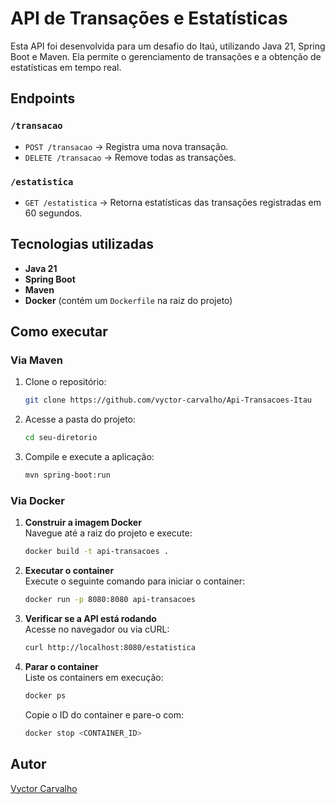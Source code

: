 # API de Transações e Estatísticas

Esta API foi desenvolvida para um desafio do Itaú, utilizando Java 21, Spring Boot e Maven. Ela permite o gerenciamento de transações e a obtenção de estatísticas em tempo real.

## Endpoints

### `/transacao`
- `POST /transacao` → Registra uma nova transação.
- `DELETE /transacao` → Remove todas as transações.

### `/estatistica`
- `GET /estatistica` → Retorna estatísticas das transações registradas em 60 segundos.

## Tecnologias utilizadas
- **Java 21**
- **Spring Boot**
- **Maven**
- **Docker** (contém um `Dockerfile` na raiz do projeto)

## Como executar

### Via Maven
1. Clone o repositório:
   ```sh
   git clone https://github.com/vyctor-carvalho/Api-Transacoes-Itau
   ```
2. Acesse a pasta do projeto:
   ```sh
   cd seu-diretorio
   ```
3. Compile e execute a aplicação:
   ```sh
   mvn spring-boot:run
   ```

### Via Docker
1. **Construir a imagem Docker**  
   Navegue até a raiz do projeto e execute:
   ```sh
   docker build -t api-transacoes .
   ```

2. **Executar o container**  
   Execute o seguinte comando para iniciar o container:
   ```sh
   docker run -p 8080:8080 api-transacoes
   ```

3. **Verificar se a API está rodando**  
   Acesse no navegador ou via cURL:
   ```sh
   curl http://localhost:8080/estatistica
   ```

4. **Parar o container**  
   Liste os containers em execução:
   ```sh
   docker ps
   ```
   Copie o ID do container e pare-o com:
   ```sh
   docker stop <CONTAINER_ID>
   ```

## Autor
[Vyctor Carvalho](https://github.com/vyctor-carvalho)

